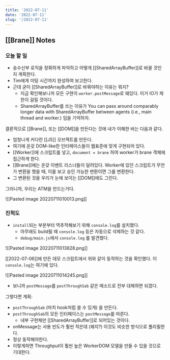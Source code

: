 ```yaml
---
title: '2022-07-11'
date: '2022-07-11'
slug: '/2022-07-11'
---
```


## [[Brane]] Notes
### 오늘 할 일
- 송수신부 로직을 정확하게 파악하고 어떻게 [[SharedArrayBuffer]]로 바꿀 것인지 계획한다.
- Tim에게 미팅 시간까지 완성하여 보고한다. 
- 근데 굳이 [[SharedArrayBuffer]]로 바꿔야하는 이유는 뭐지?
	- 지금 확인해보니까 모든 구현이 `worker.postMessage`로 돼있다. 이거 IO가 제한이 걸릴 것이다.
	- SharedArrayBuffer를 쓰는 이유가 You can pass around comparably longer data with SharedArrayBuffer between agents (i.e., main thread and worker.) 임을 기억하자.

결론적으로 [[Brane]], 또는 [[DOM]]을 만든다는 것에 내가 이해한 바는 다음과 같다.
- 엄청나게 커다란 [[JS]] 오브젝트를 만든다.
- 여기에 온갖 DOM-like한 인터페이스들이 웹표준에 맞게 구현되어 있다.
- [[Worker]]에 스크립트를 넣고, `document = brane` 하여 worker가 brane 객체에 접근하게 한다.
- [[Brane]]에는 온갖 이벤트 리스너들이 달려있다. Worker에 있던 스크립트가 무언가 변환을 했을 때, 이를 보고 승인 가능한 변환이면 그를 변환한다.
- 그 변환된 것을 우리가 눈에 보이는 [[DOM]]에도 그린다.

그러니까, 우리는 ATM을 만드는거다.

![[Pasted image 20220711010013.png]]

### 진척도
- `install`되는 부분부터 역추적해보기 위해 `console.log`를 설치했다.
	- 아무래도 build될 때 `console.log` 등은 자동으로 삭제하는 것 같다. 
	- `debug/main.js`에서 `console.log` 를 발견했다.

![[Pasted image 20220711013828.png]]

[[2022-07-06]]에 만든 데모 스크립트에서 위와 같이 동작하는 것을 확인했다.
이 `console.log`는 여기에 있다.

![[Pasted image 20220711014245.png]]

- 보니까 `postMessage`를 `postThroughSab` 같은 메소드로 전부 대체하면 되겠다.

그렇다면 계획:
- `postThroughSab` (마치 hook처럼 쓸 수 있게) 을 만든다.
- `postThroughSab`의 모든 인터페이스는 `postMessage`를 따른다.
	- 내부 구현체만 [[SharedArrayBuffer]]로 되어있는 것이다.
- onMessage는 사용 빈도가 훨씬 적은데 (왜지?) 이것도 비슷한 방식으로 폴리필한다.
- 정상 동작해야한다.
- 이렇게하면 Throughput이 훨씬 높은 WorkerDOM 모델을 만들 수 있을 것으로 기대한다.